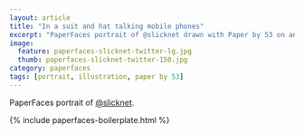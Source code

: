 ```yaml
---
layout: article
title: "In a suit and hat talking mobile phones"
excerpt: "PaperFaces portrait of @slicknet drawn with Paper by 53 on an iPad."
image: 
  feature: paperfaces-slicknet-twitter-lg.jpg
  thumb: paperfaces-slicknet-twitter-150.jpg
category: paperfaces
tags: [portrait, illustration, paper by 53]
---
```


PaperFaces portrait of [@slicknet](http://twitter.com/slicknet).

{% include paperfaces-boilerplate.html %}